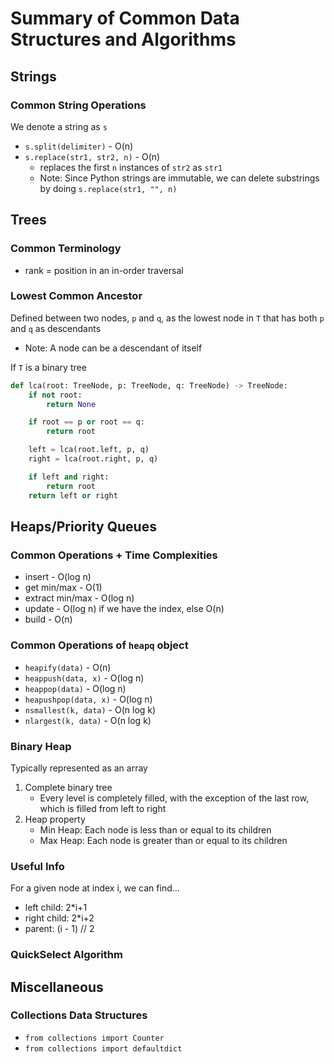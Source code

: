 # Summary of Common Data Structures and Algorithms

## Strings
### Common String Operations
We denote a string as `s`
* `s.split(delimiter)` - O(n)
* `s.replace(str1, str2, n)` - O(n)
    * replaces the first `n` instances of `str2` as `str1`
    * Note: Since Python strings are immutable, we can delete substrings by doing `s.replace(str1, "", n)`

## Trees
### Common Terminology
* rank = position in an in-order traversal

### Lowest Common Ancestor
Defined between two nodes, `p` and `q`, as the lowest node in `T` that has both `p` and `q` as descendants
* Note: A node can be a descendant of itself

If `T` is a binary tree
```py
def lca(root: TreeNode, p: TreeNode, q: TreeNode) -> TreeNode:
    if not root:
        return None

    if root == p or root == q:
        return root

    left = lca(root.left, p, q)
    right = lca(root.right, p, q)

    if left and right:
        return root
    return left or right
```

## Heaps/Priority Queues
### Common Operations + Time Complexities
* insert - O(log n)
* get min/max - O(1)
* extract min/max - O(log n)
* update - O(log n) if we have the index, else O(n)
* build - O(n)

### Common Operations of `heapq` object
* `heapify(data)` - O(n)
* `heappush(data, x)` - O(log n)
* `heappop(data)` - O(log n)
* `heapushpop(data, x)` - O(log n)
* `nsmallest(k, data)` - O(n log k)
* `nlargest(k, data)` - O(n log k)


### Binary Heap
Typically represented as an array
1. Complete binary tree
    * Every level is completely filled, with the exception of the last row, which is filled from left to right
2. Heap property
    * Min Heap: Each node is less than or equal to its children
    * Max Heap: Each node is greater than or equal to its children

### Useful Info
For a given node at index i, we can find...
* left child: 2*i+1
* right child: 2*i+2
* parent: (i - 1) // 2

### QuickSelect Algorithm

## Miscellaneous

### Collections Data Structures
* `from collections import Counter`
* `from collections import defaultdict`


